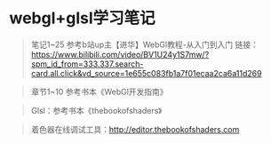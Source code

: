# webgl+glsl学习笔记

>笔记1~25 参考b站up主【进华】WebGl教程-从入门到入门
>链接：https://www.bilibili.com/video/BV1U24y1S7mw/?spm_id_from=333.337.search-card.all.click&vd_source=1e655c083fb1a7f01ecaa2ca6a11d269

>章节1~10 参考书本《WebGl开发指南》

>Glsl：参考书本《thebookofshaders》

>着色器在线调试工具：http://editor.thebookofshaders.com






